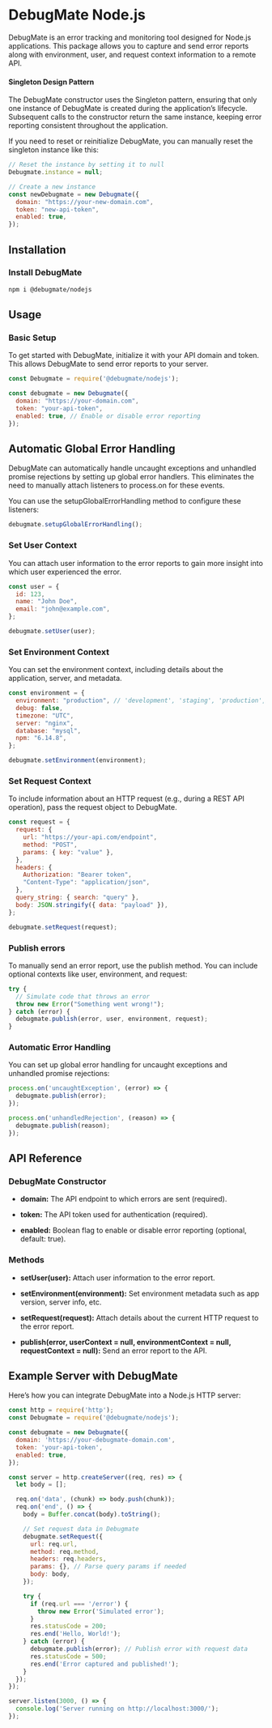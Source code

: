 # DebugMate Node.js

DebugMate is an error tracking and monitoring tool designed for Node.js applications. This package allows you to capture and send error reports along with environment, user, and request context information to a remote API.

#### Singleton Design Pattern

The DebugMate constructor uses the Singleton pattern, ensuring that only one instance of DebugMate is created during the application’s lifecycle. Subsequent calls to the constructor return the same instance, keeping error reporting consistent throughout the application.

If you need to reset or reinitialize DebugMate, you can manually reset the singleton instance like this:

```js
// Reset the instance by setting it to null
Debugmate.instance = null;

// Create a new instance
const newDebugmate = new Debugmate({
  domain: "https://your-new-domain.com",
  token: "new-api-token",
  enabled: true,
});
```

## Installation

### Install DebugMate

```bash
npm i @debugmate/nodejs
```
## Usage

### Basic Setup
To get started with DebugMate, initialize it with your API domain and token. This allows DebugMate to send error reports to your server.

```js
const Debugmate = require('@debugmate/nodejs');

const debugmate = new Debugmate({
  domain: "https://your-domain.com",
  token: "your-api-token",
  enabled: true, // Enable or disable error reporting
});
```

## Automatic Global Error Handling
DebugMate can automatically handle uncaught exceptions and unhandled promise rejections by setting up global error handlers. This eliminates the need to manually attach listeners to process.on for these events.

You can use the setupGlobalErrorHandling method to configure these listeners:

```js
debugmate.setupGlobalErrorHandling();
```

### Set User Context
You can attach user information to the error reports to gain more insight into which user experienced the error.

```js
const user = {
  id: 123,
  name: "John Doe",
  email: "john@example.com",
};

debugmate.setUser(user);
```

### Set Environment Context
You can set the environment context, including details about the application, server, and metadata.

```js
const environment = {
  environment: "production", // 'development', 'staging', 'production', etc.
  debug: false,
  timezone: "UTC",
  server: "nginx",
  database: "mysql",
  npm: "6.14.8",
};

debugmate.setEnvironment(environment);
```

### Set Request Context
To include information about an HTTP request (e.g., during a REST API operation), pass the request object to DebugMate.

```js
const request = {
  request: {
    url: "https://your-api.com/endpoint",
    method: "POST",
    params: { key: "value" },
  },
  headers: {
    Authorization: "Bearer token",
    "Content-Type": "application/json",
  },
  query_string: { search: "query" },
  body: JSON.stringify({ data: "payload" }),
};

debugmate.setRequest(request);
```

### Publish errors
To manually send an error report, use the publish method. You can include optional contexts like user, environment, and request:
```js
try {
  // Simulate code that throws an error
  throw new Error("Something went wrong!");
} catch (error) {
  debugmate.publish(error, user, environment, request);
}
```

### Automatic Error Handling
You can set up global error handling for uncaught exceptions and unhandled promise rejections:

```js
process.on('uncaughtException', (error) => {
  debugmate.publish(error);
});

process.on('unhandledRejection', (reason) => {
  debugmate.publish(reason);
});
```


## API Reference

### DebugMate Constructor

- **domain:** The API endpoint to which errors are sent (required).

- **token:** The API token used for authentication (required).

- **enabled:** Boolean flag to enable or disable error reporting (optional, default: true).

### Methods

- **setUser(user):** Attach user information to the error report.

- **setEnvironment(environment):** Set environment metadata such as app version, server info, etc.

- **setRequest(request):** Attach details about the current HTTP request to the error report.

- **publish(error, userContext = null, environmentContext = null, requestContext = null):** Send an error report to the API.


## Example Server with DebugMate
Here’s how you can integrate DebugMate into a Node.js HTTP server:

```js
const http = require('http');
const Debugmate = require('@debugmate/nodejs');

const debugmate = new Debugmate({
  domain: 'https://your-debugmate-domain.com',
  token: 'your-api-token',
  enabled: true,
});

const server = http.createServer((req, res) => {
  let body = [];

  req.on('data', (chunk) => body.push(chunk));
  req.on('end', () => {
    body = Buffer.concat(body).toString();

    // Set request data in Debugmate
    debugmate.setRequest({
      url: req.url,
      method: req.method,
      headers: req.headers,
      params: {}, // Parse query params if needed
      body: body,
    });

    try {
      if (req.url === '/error') {
        throw new Error('Simulated error');
      }
      res.statusCode = 200;
      res.end('Hello, World!');
    } catch (error) {
      debugmate.publish(error); // Publish error with request data
      res.statusCode = 500;
      res.end('Error captured and published!');
    }
  });
});

server.listen(3000, () => {
  console.log('Server running on http://localhost:3000/');
});
```
